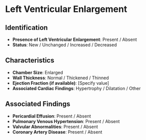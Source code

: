 
# Left Ventricular Enlargement

## Identification
- **Presence of Left Ventricular Enlargement**: Present / Absent
- **Status**: New / Unchanged / Increased / Decreased

## Characteristics
- **Chamber Size**: Enlarged
- **Wall Thickness**: Normal / Thickened / Thinned
- **Ejection Fraction (if available)**: [Specify value]
- **Associated Cardiac Findings**: Hypertrophy / Dilatation / Other

## Associated Findings
- **Pericardial Effusion**: Present / Absent
- **Pulmonary Venous Hypertension**: Present / Absent
- **Valvular Abnormalities**: Present / Absent
- **Coronary Artery Disease**: Present / Absent
